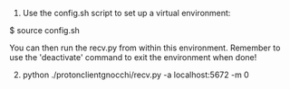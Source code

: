 1) Use the config.sh script to set up a virtual
environment:

$ source config.sh

You can then run the recv.py from within this environment.  Remember
to use the 'deactivate' command to exit the environment when done!

2) python  ./protonclientgnocchi/recv.py -a localhost:5672 -m 0
